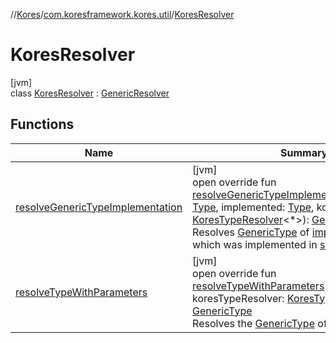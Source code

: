 //[Kores](../../../index.md)/[com.koresframework.kores.util](../index.md)/[KoresResolver](index.md)

# KoresResolver

[jvm]\
class [KoresResolver](index.md) : [GenericResolver](../-generic-resolver/index.md)

## Functions

| Name | Summary |
|---|---|
| [resolveGenericTypeImplementation](resolve-generic-type-implementation.md) | [jvm]<br>open override fun [resolveGenericTypeImplementation](resolve-generic-type-implementation.md)(superType: [Type](https://docs.oracle.com/javase/8/docs/api/java/lang/reflect/Type.html), implemented: [Type](https://docs.oracle.com/javase/8/docs/api/java/lang/reflect/Type.html), koresTypeResolver: [KoresTypeResolver](../../com.koresframework.kores.type/-kores-type-resolver/index.md)<*>): [GenericType](../../com.koresframework.kores.type/-generic-type/index.md)<br>Resolves [GenericType](../../com.koresframework.kores.type/-generic-type/index.md) of [implemented](resolve-generic-type-implementation.md) type, which was implemented in [superType](resolve-generic-type-implementation.md). |
| [resolveTypeWithParameters](resolve-type-with-parameters.md) | [jvm]<br>open override fun [resolveTypeWithParameters](resolve-type-with-parameters.md)(type: [Type](https://docs.oracle.com/javase/8/docs/api/java/lang/reflect/Type.html), koresTypeResolver: [KoresTypeResolver](../../com.koresframework.kores.type/-kores-type-resolver/index.md)<*>): [GenericType](../../com.koresframework.kores.type/-generic-type/index.md)<br>Resolves the [GenericType](../../com.koresframework.kores.type/-generic-type/index.md) of [type](resolve-type-with-parameters.md). |
